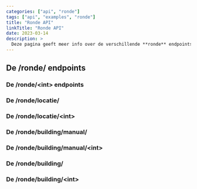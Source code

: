 ```yaml
---
categories: ["api", "ronde"]
tags: ["api", "examples", "ronde"]
title: "Ronde API"
linkTitle: "Ronde API"
date: 2023-03-14
description: >
  Deze pagina geeft meer info over de verschillende **ronde** endpoints
---
```

## De /ronde/ endpoints

### De /ronde/<**int**> endpoints

### De /ronde/locatie/

### De /ronde/locatie/<**int**>

### De /ronde/building/manual/

### De /ronde/building/manual/<**int**>

### De /ronde/building/

### De /ronde/building/<**int**>

